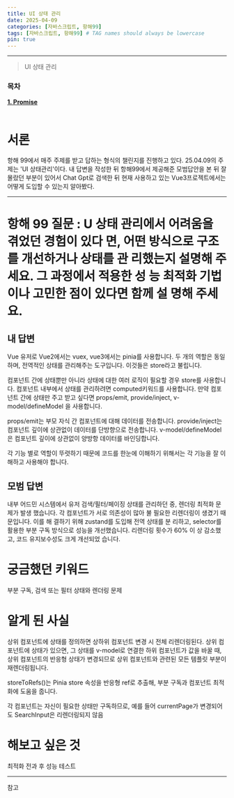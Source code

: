 ```yaml
---
title: UI 상태 관리
date: 2025-04-09
categories: [자바스크립트, 항해99]
tags: [자바스크립트, 항해99] # TAG names should always be lowercase
pin: true
---
```


---

> UI 상태 관리

### **목차**

[**1. Promise**](#promise)  
<br>

# 서론

항해 99에서 매주 주제를 받고 답하는 형식의 챌린지를 진행하고 있다.
25.04.09의 주제는 'UI 상태관리'이다. 내 답변을 작성한 뒤 항해99에서 제공해준 모범답안을 본 뒤 잘 몰랐던 부분이 있어서 Chat Gpt로 검색한 뒤 현재 사용하고 있는 Vue3프로젝트에서는 어떻게 도입할 수 있는지 알아봤다.

---

# 항해 99 질문 : U 상태 관리에서 어려움을 겪었던 경험이 있다 면, 어떤 방식으로 구조를 개선하거나 상태를 관 리했는지 설명해 주세요. 그 과정에서 적용한 성 능 최적화 기법이나 고민한 점이 있다면 함께 설 명해 주세요.

## 내 답변

Vue 유저로 Vue2에서는 vuex, vue3에서는 pinia를 사용합니다. 두 개의 역할은 동일하며, 전역적인 상태를 관리해주는 도구입니다. 이것들은 store라고 불립니다.

컴포넌트 간에 상태뿐만 아니라 상태에 대한 여러 로직이 필요할 경우 store를 사용합니다.
컴포넌트 내부에서 상태를 관리하려면 computed키워드를 사용합니다.
만약 컴포넌트 간에 상태만 주고 받고 싶다면 props/emit, provide/inject, v-model/defineModel 을 사용합니다.

props/emit는 부모 자식 간 컴포넌트에 대해 데이터를 전송합니다.
provide/inject는 컴포넌트 깊이에 상관없이 데이터를 단방향으로 전송합니다.
v-model/defineModel 은 컴포넌트 깊이에 상관없이 양방항 데이터를 바인딩합니다.

각 기능 별로 역할이 뚜렷하기 때문에 코드를 한눈에 이해하기 위해서는 각 기능을 잘 이해하고 사용해야 합니다.

## 모범 답변

내부 어드민 시스템에서 유저 검색/필터/페이징 상태를 관리하던 중, 렌더링 최적화 문제가 발생 했습니다. 각 컴포넌트가 서로 의존성이 많아 불 필요한 리렌더링이 생겼기 때문입니다. 이를 해 결하기 위해 zustand를 도입해 전역 상태를 분 리하고, selector를 활용한 부분 구독 방식으로 성능을 개선했습니다. 리렌더링 횟수가 60% 이 상 감소했고, 코드 유지보수성도 크게 개선되었 습니다.

# 궁금했던 키워드

부분 구독, 검색 또는 필터 상태와 렌더링 문제

# 알게 된 사실

상위 컴포넌트에 상태를 정의하면 상하위 컴포넌트 변경 시 전체 리렌더링된다.
상위 컴포넌트에 상태가 있으면, 그 상태를 v-model로 연결한 하위 컴포넌트가 값을 바꿀 때, 상위 컴포넌트의 반응형 상태가 변경되므로 상위 컴포넌트와 관련된 모든 템플릿 부분이 재렌더링됩니다.

storeToRefs()는 Pinia store 속성을 반응형 ref로 추출해, 부분 구독과 컴포넌트 최적화에 도움을 줍니다.

각 컴포넌트는 자신이 필요한 상태만 구독하므로,
예를 들어 currentPage가 변경되어도 SearchInput은 리렌더링되지 않음

# 해보고 싶은 것

최적화 전과 후 성능 테스트

---

참고

<!-- [TDZ (Temporal Dead Zone) 이란?-예시가 도움됨](https://velog.io/@hoo00nn/TDZ-Temporal-Dead-Zone-%EC%9D%B4%EB%9E%80){:target="\_blank"} -->
